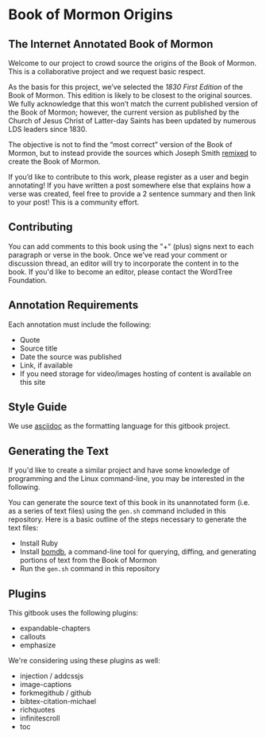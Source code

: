 # Book of Mormon Origins

## The Internet Annotated Book of Mormon

Welcome to our project to crowd source the origins of the Book of Mormon. This is a collaborative project and we request basic respect.

As the basis for this project, we’ve selected the *1830 First Edition* of the Book of Mormon. This edition is likely to be closest to the original sources. We fully acknowledge that this won’t match the current published version of the Book of Mormon; however, the current version as published by the Church of Jesus Christ of Latter-day Saints has been updated by numerous LDS leaders since 1830.

The objective is not to find the “most correct” version of the Book of Mormon, but to instead provide the sources which Joseph Smith [remixed](http://everythingisaremix.info/watch-the-series/) to create the Book of Mormon.

If you’d like to contribute to this work, please register as a user and begin annotating! If you have written a post somewhere else that explains how a verse was created, feel free to provide a 2 sentence summary and then link to your post! This is a community effort.

## Contributing

You can add comments to this book using the "+" (plus) signs next to each paragraph or verse in the book. Once we've read your comment or discussion thread, an editor will try to incorporate the content in to the book. If you'd like to become an editor, please contact the WordTree Foundation.

## Annotation Requirements

Each annotation must include the following:

* Quote
* Source title
* Date the source was published
* Link, if available
* If you need storage for video/images hosting of content is available on this site

## Style Guide

We use [asciidoc](http://powerman.name/doc/asciidoc) as the formatting language for this gitbook project.

## Generating the Text

If you'd like to create a similar project and have some knowledge of programming and the Linux command-line, you may be interested in the following.

You can generate the source text of this book in its unannotated form (i.e. as a series of text files) using the `gen.sh` command included in this repository. Here is a basic outline of the steps necessary to generate the text files:

* Install Ruby
* Install [bomdb](https://github.com/wordtreefoundation/bomdb), a command-line tool for querying, diffing, and generating portions of text from the Book of Mormon
* Run the `gen.sh` command in this repository

## Plugins

This gitbook uses the following plugins:

* expandable-chapters
* callouts
* emphasize

We're considering using these plugins as well:

* injection / addcssjs
* image-captions
* forkmegithub / github
* bibtex-citation-michael
* richquotes
* infinitescroll
* toc
